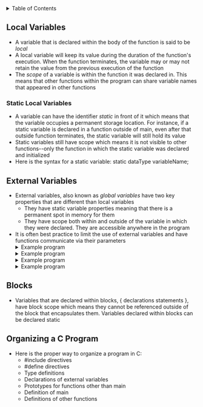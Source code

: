 <details>
<summary>Table of Contents</summary>
<ol>
  <li>
    <a href='#local-variables'>Local Variables</a>
  </li> 
  <li>
    <a href='#external-variables'>External Variables</a>
  </li> 
  <li>
    <a href='#blocks'>Blocks</a>
  </li> 
  <li>
    <a href='#organizing-a-c-program'>Organizing a C Program</a>
  </li> 
</ol>
</details>

## Local Variables
<ul>
  <li>
    <a>A variable that is declared within the body of the function is said to be <em>local</em>
  </li>
  <li>
    <a>A local variable will keep its value during the duration of the function's execution. When the function terminates, the variable may or may not retain the value from the previous execution of the function</a>
  </li> 
  <li>
    <a>The <em>scope</em> of a variable is within the function it was declared in. This means that other functions within the program can share variable names that appeared in other functions</a>
  </li>   
</ul>    

### Static Local Variables
<ul>
  <li>
    <a>A variable can have the identifier <em>static</em> in front of it which means that the variable occupies a permanent storage location. For instance, if a static variable is declared in a function outside of main, even after that outside function terminates, the static variable will still hold its value</a>
  </li>
  <li>
    <a>Static variables still have scope which means it is not visible to other functions--only the function in which the static variable was declared and initialized</a>
  </li>
  <li>
    <a>Here is the syntax for a static variable: static dataType variableName;</a>
  </li>    
</ul>    

## External Variables
<ul>
  <li>
    <a>External variables, also known as <em>global variables</em> have two key properties that are different than local variables</a>
    <ul>
      <li>
        <a>They have static variable properties meaning that there is a permanent spot in memory for them</a>
      </li>
      <li>
        <a>They have scope both within and outside of the variable in which they were declared. They are accessible anywhere in the program</a>
      </li>
    </ul>
  </li>
  <li>
    <a>It is often best practice to limit the use of external variables and have functions communicate via their parameters</a>
  </li>  
  <details>
    <summary>Example program</summary>

```c
#include <stdio.h>
//
int main()
{
    //variable declarations and initializations
    int arr[] = {1, 2, 3, 4, 5};
    int n = 10;
    {
        int n = 20;
        for (int i = 0; i < 3; i++)
        {
            int n = i;
            printf("%d ", n);
        }
        printf("%d ", n);
    }
    printf("%d ", n);
    //
    return 0;
}
```
<ul>  
  <details>
    <summary>Output</summary>
      <pre>
        <code>
0 1 2 20 10
        </code>
      </pre>  
    </details>
  </ul>  
  </details>
  <details>
    <summary>Example program</summary>

```c
#include <stdio.h>
//
//function definition for test
void test(int a)
{
    printf("%d ", a); // prints the value of 'a' passed to the function
}
//
int main()
{
    int a = 5;
    test(a);
    {
        int a = 10;
        test(a);
        {
            int a = 15;
            test(a);
        }
        test(a);
    }
    test(a);
    //
    return 0;
}
```
<ul>  
  <details>
    <summary>Output</summary>
      <pre>
        <code>
5 10 15 10 5
        </code>
      </pre>  
    </details>
  </ul>  
  </details>
  <details>
    <summary>Example program</summary>

```c
#include <stdio.h>
//
int main()
{
    int i = 1;
    for (int i = 0; i < 3; i++)
    {
        for (int i = 0; i < 2; i++)
        {
            printf("%d ", i);
        }
        printf("%d ", i);
    }
    //
    return 0;
}
```
<ul>  
  <details>
    <summary>Output</summary>
      <pre>
        <code>
0 1 0 0 1 1 0 1 2
        </code>
      </pre>  
    </details>
  </ul>  
  </details>
  <details>
    <summary>Example program</summary>

```c
#include <stdio.h>
//
int main()
{
    int i = 5;
    for (int i = 0; i < 3; i++)
    {
        for (int j = i; j < 3; j++)
        {
            int i = 10;
            i++;
            printf("%d ", i);
        }
        printf("%d ", i);
    }
    //
    return 0;
}
```
<ul>  
  <details>
    <summary>Output</summary>
      <pre>
        <code>
11 11 11 0 11 11 1 11 2
        </code>
      </pre>  
    </details>
  </ul>  
  </details>
</ul>     

## Blocks
<ul>
  <li>
    <a>Variables that are declared within blocks, { declarations statements }, have block scope which means they cannot be referenced outside of the block that encapsulates them. Variables declared within blocks can be declared static</a>
  </li>
</ul>  

## Organizing a C Program
<ul>
  <li>
    <a>Here is the proper way to organize a program in C:</a>
    <ul>
      <li>
        <a>#include directives</a>
      </li>  
      <li>
        <a>#define directives</a>
      </li> 
      <li>
        <a>Type definitions</a>
      </li> 
      <li>
        <a>Declarations of external variables</a>
      </li> 
      <li>
        <a>Prototypes for functions other than main</a>
      </li> 
      <li>
        <a>Definition of main</a>
      </li> 
      <li>
        <a>Definitions of other functions</a>
      </li> 
    </ul>
  </li>
</ul>      
